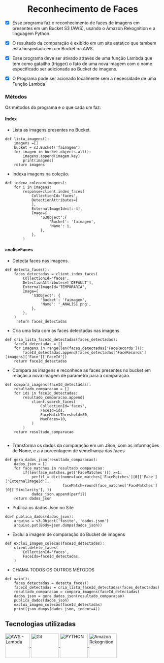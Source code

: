 <h1 align="center" id="topo">Reconhecimento de Faces</h1>

- [X] Esse programa  faz o reconhecimento de faces  de imagens em presentes em um Bucket S3 (AWS), usando o Amazon Rekognition e a linguagem Python.
- [X] O resultado da comparação é exibido em um site estático que tambem está hospedado em um Bucket na AWS.
- [X] Esse programa deve ser ativado através de uma função Lambda que tem como gatailho (trigger) o fato de uma nova imagem com o nome especificado ser adicionada ao Bucket de imagens.
- [X] O Programa pode ser acionado localmente sem a necessidade de uma Função Lambda


<h3 id="Métodos">Métodos</h3>
Os métodos do programa e o que cada um faz:

<h4 id="Index">Index</h4>

- Lista as imagens presentes no Bucket.

```
def lista_imagens():
    imagens =[]
    bucket = s3.Bucket('faimagem')
    for imagem in bucket.objects.all():
        imagens.append(imagem.key)
        print(imagens)
    return imagens
```
- Indexa imagens na coleção.

```
def indexa_colecao(imagens):
    for i in imagens:
        response=client.index_faces(
            CollectionId='faces',
            DetectionAttributes=[
            ],
            ExternalImageId=i[:-4],
            Image={
                'S3Object':{
                    'Bucket': 'faimagem',
                    'Name': i,
                },
            },
        )
```

<h4 id="analiseFaces">analiseFaces</h4>

- Detecta faces nas imagens.

```
def detecta_faces():
    faces_detectadas = client.index_faces(
        CollectionId='faces',
        DetectionAttributes=['DEFAULT'],
        ExternalImageId='TEMPORARIA',
        Image={
            'S3Object': {
                'Bucket': 'faimagem',
                'Name': '_ANALISE.png',
            },
        },
    )
     return faces_detectadas
```

- Cria uma lista com as faces detectadas nas imagens.

```
def cria_lista_faceId_detectadas(faces_detectadas):
    faceId_detectadas = []
    for imagens in range(len(faces_detectadas['FaceRecords'])):
        faceId_detectadas.append(faces_detectadas['FaceRecords'][imagens]['Face']['FaceId'])
    return faceId_detectadas

```

- Compara as imagens e reconhece as faces presentes no bucket em relação a nova imagem de parametro para a comparação.

```
def compara_imagens(faceId_detectadas):
    resultado_comparacao = []
    for ids in faceId_detectadas:
        resultado_comparacao.append(
            client.search_faces(
                CollectionId='faces',
                FaceId=ids,
                FaceMatchThreshold=80,
                MaxFaces=10,
            )
        )
    return resultado_comparacao


```

- Transforma os dados da comparação em um JSon, com as informações de Nome, e a a porcentagem de semelhança das faces 

```
def gera_dados_json(resultado_comparacao):
    dados_json = []
    for face_matches in resultado_comparacao:
        if(len(face_matches.get('FaceMatches'))) >=1:
            perfil = dict(nome=face_matches['FaceMatches'][0]['Face']['ExternalImageId'],
                          faceMatch=round(face_matches['FaceMatches'][0]['Similarity'], ))
            dados_json.append(perfil)
    return dados_json

```
- Publica os dados Json no Site 

```
ddef publica_dados(dados_json):
    arquivo = s3.Object('fasite', 'dados.json')
    arquivo.put(Body=json.dumps(dados_json))
```

- Exclui a imagem de comparação do Bucket de imagens

```
def exclui_imagem_colecao(faceId_detectadas):
    client.delete_faces(
        CollectionId='faces',
        FaceIds=faceId_detectadas,
    )
```

- CHAMA TODOS OS OUTROS MÉTODOS

```
def main():
    faces_detectadas = detecta_faces()
    faceId_detectadas = cria_lista_faceId_detectadas(faces_detectadas)
    resultado_comparacao = compara_imagens(faceId_detectadas)
    dados_json = gera_dados_json(resultado_comparacao)
    publica_dados(dados_json)
    exclui_imagem_colecao(faceId_detectadas)
    print(json.dumps(dados_json, indent=4))
```

<h2 id="Tecnologias">Tecnologias utilizadas </h2>

<a href="https://aws.amazon.com/pt/lambda/">
        <img align="center" alt="AWS - Lambda" title="AWS - Lambda" height="80px" width="80px" src="https://upload.wikimedia.org/wikipedia/commons/e/e9/Amazon_Lambda_architecture_logo.png"/>
    </a>
    <a href="https://aws.amazon.com/pt/s3/?trk=9c7f9c59-8d98-452d-8a14-441a9b6492f3&sc_channel=ps&s_kwcid=AL!4422!3!589951433465!e!!g!!amazon%20s3&ef_id=Cj0KCQjw1bqZBhDXARIsANTjCPK5w2A7CcqPN7DZJf11fk9kZcCgouSwJkoVKgauQMyeAlSB3mYlEBcaArycEALw_wcB:G:s&s_kwcid=AL!4422!3!589951433465!e!!g!!amazon%20s3">
        <img align="center" alt="Git" title="Git" height="80px" width="90px" src="https://connectoricons-prod.azureedge.net/releases/v1.0.1597/1.0.1597.3005/amazons3/icon.png"/>
    </a>
    <a href="https://www.python.org/">
        <img align="center" alt="PYTHON" title="PYTHON" height="80px" width="90px" src="https://cdn.icon-icons.com/icons2/112/PNG/512/python_18894.png"/>
    </a>
        <a href="https://docs.aws.amazon.com/rekognition/latest/dg/what-is.html">
        <img align="center" alt="Amazon Rekognition" title="Rekognition" height="80px" width="90px" src="https://images.saasworthy.com/tr:w-178,h-0/amazonrekognition_11564_logo_1632389463_bxczs.png"/>
    </a>

